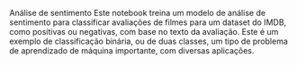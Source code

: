 Análise de sentimento
Este notebook treina um modelo de análise de sentimento para classificar avaliações de filmes para um dataset do IMDB, como positivas ou negativas, com base no texto da avaliação. Este é um exemplo de classificação binária, ou de duas classes, um tipo de problema de aprendizado de máquina importante, com diversas aplicações.
